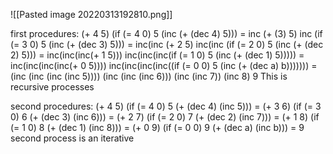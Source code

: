![[Pasted image 20220313192810.png]]

first procedures:
(+ 4 5)
(if (= 4 0) 5 (inc (+ (dec 4) 5))) = inc (+ (3) 5)
inc (if (= 3 0) 5 (inc (+ (dec 3) 5))) = inc(inc (+ 2 5)
inc(inc (if (= 2 0) 5 (inc (+ (dec 2) 5))) = inc(inc(inc(+ 1 5)))
inc(inc(inc(if (= 1 0) 5 (inc (+ (dec 1) 5))))) = inc(inc(inc(inc(+ 0 5))))
inc(inc(inc(inc((if (= 0 0) 5 (inc (+ (dec a) b))))))) = (inc (inc (inc (inc 5))))
(inc (inc (inc 6)))
(inc (inc 7))
(inc 8)
9
This is recursive processes

second procedures:
(+ 4 5)
(if (= 4 0) 5 (+ (dec 4) (inc 5))) = (+ 3 6)
(if (= 3 0) 6 (+ (dec 3) (inc 6))) = (+ 2 7)
(if (= 2 0) 7 (+ (dec 2) (inc 7))) = (+ 1 8)
(if (= 1 0) 8 (+ (dec 1) (inc 8))) = (+ 0 9)
(if (= 0 0) 9 (+ (dec a) (inc b))) = 9
second process is an iterative